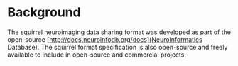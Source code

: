 # Background
The squirrel neuroimaging data sharing format was developed as part of the open-source [http://docs.neuroinfodb.org/docs](Neuroinformatics Database). The squirrel format specification is also open-source and freely available to include in open-source and commercial projects.
